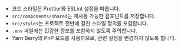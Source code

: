- 코드 스타일은 Prettier와 ESLint 설정을 따릅니다.
- `src/components/shared`는 재사용 가능한 컴포넌트를 저장합니다.
- `src/styles`는 프로젝트 전반에 걸친 스타일 정의를 포함합니다.
- `.env` 파일에는 민감한 정보를 포함하지 않도록 주의합니다.
- Yarn Berry의 PnP 모드를 사용하므로, 관련 설정을 변경하지 않도록 합니다.
